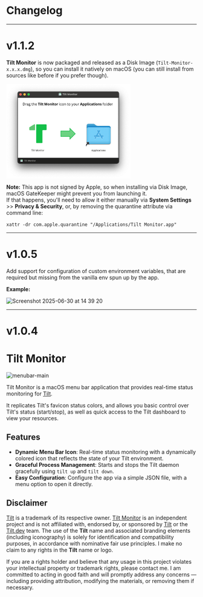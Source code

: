 # Changelog

<hr/><h1 tag="1.1.2" date="2025-07-09">v1.1.2</h1>

**Tilt Monitor** is now packaged and released as a Disk Image (`Tilt-Monitor-x.x.x.dmg`), so you can install it natively on macOS (you can still install from sources like before if you prefer though).  

<img src="resources/readme/dmg-installation.png" alt="Disk Image Installation" height="250" style="vertical-align:middle;"><br/>

**Note:** This app is not signed by Apple, so when installing via Disk Image, macOS GateKeeper might prevent you from launching it.  
If that happens, you'll need to allow it either manually via **System Settings** >> **Privacy & Security**, or, by removing the quarantine attribute via command line:  
```shell
xattr -dr com.apple.quarantine "/Applications/Tilt Monitor.app"
```

<hr/><h1 tag="1.0.5" date="2025-06-30">v1.0.5</h1>

Add support for configuration of custom environment variables, that are required but missing from the vanilla env spun up by the app.

**Example:**  

![Screenshot 2025-06-30 at 14 39 20](https://github.com/user-attachments/assets/7982f7e6-db1a-4992-89a3-048ddbf785b4)



<hr/><h1 tag="1.0.4" date="2025-06-13">v1.0.4</h1>

# Tilt Monitor
![menubar-main](https://github.com/user-attachments/assets/819d5bdb-3080-466f-a2fa-ddefc331b9b4)


Tilt Monitor is a macOS menu bar application that provides real-time status monitoring for [Tilt](https://tilt.dev/).  

It replicates Tilt's favicon status colors, and allows you basic control over Tilt's status (start/stop), as well as quick access to the Tilt dashboard to view your resources.

## Features

- **Dynamic Menu Bar Icon**: Real-time status monitoring with a dynamically colored icon that reflects the state of your Tilt environment.
- **Graceful Process Management**: Starts and stops the Tilt daemon gracefully using `tilt up` and `tilt down`.
- **Easy Configuration**: Configure the app via a simple JSON file, with a menu option to open it directly.

## Disclaimer

[Tilt](https://tilt.dev/) is a trademark of its respective owner. [Tilt Monitor](https://github.com/tidharm/tilt-monitor) is an independent project and is not affiliated with, endorsed by, or sponsored by [Tilt](https://tilt.dev/) or the [Tilt.dev](https://github.com/tilt-dev) team.
The use of the **Tilt** name and associated branding elements (including iconography) is solely for identification and compatibility purposes, in accordance with nominative fair use principles. I make no claim to any rights in the **Tilt** name or logo.

If you are a rights holder and believe that any usage in this project violates your intellectual property or trademark rights, please contact me. I am committed to acting in good faith and will promptly address any concerns — including providing attribution, modifying the materials, or removing them if necessary.
